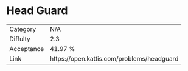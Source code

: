 # Head Guard

<table>
    <tr>
        <td>Category</td>
        <td>N/A</td>
    </tr>
    <tr>
        <td>Diffulty</td>
        <td>2.3</td>
    </tr>
    <tr>
        <td>Acceptance</td>
        <td>41.97 %</td>
    </tr>
    <tr>
        <td>Link</td>
        <td>https://open.kattis.com/problems/headguard</td>
    </tr>
</table>